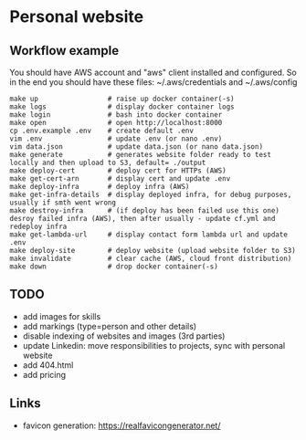 # Personal website

## Workflow example

You should have AWS account and "aws" client installed and configured.
So in the end you should have these files: ~/.aws/credentials and ~/.aws/config

```
make up                 # raise up docker container(-s)
make logs               # display docker container logs
make login              # bash into docker container
make open               # open http://localhost:8000
cp .env.example .env    # create default .env
vim .env                # update .env (or nano .env)
vim data.json           # update data.json (or nano data.json)
make generate           # generates website folder ready to test locally and then upload to S3, default= ./output
make deploy-cert        # deploy cert for HTTPs (AWS)
make get-cert-arn       # display cert and update .env
make deploy-infra       # deploy infra (AWS)
make get-infra-details  # display deployed infra, for debug purposes, usually if smth went wrong
make destroy-infra      # (if deploy has been failed use this one) desroy failed infra (AWS), then after usually - update cf.yml and redeploy infra
make get-lambda-url     # display contact form lambda url and update .env
make deploy-site        # deploy website (upload website folder to S3)
make invalidate         # clear cache (AWS, cloud front distribution)
make down               # drop docker container(-s)

```

## TODO

- add images for skills
- add markings (type=person and other details)
- disable indexing of websites and images (3rd parties)
- update Linkedin: move responsibilities to projects, sync with personal website
- add 404.html
- add pricing

## Links

- favicon generation: https://realfavicongenerator.net/